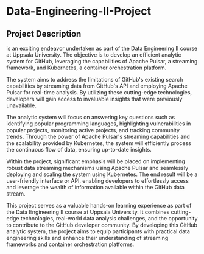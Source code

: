 # Data-Engineering-II-Project

## Project Description

is an exciting endeavor undertaken as part of the Data Engineering II course at Uppsala University. The objective is to develop an efficient analytic system for GitHub, leveraging the capabilities of Apache Pulsar, a streaming framework, and Kubernetes, a container orchestration platform.

The system aims to address the limitations of GitHub's existing search capabilities by streaming data from GitHub's API and employing Apache Pulsar for real-time analysis. By utilizing these cutting-edge technologies, developers will gain access to invaluable insights that were previously unavailable.

The analytic system will focus on answering key questions such as identifying popular programming languages, highlighting vulnerabilities in popular projects, monitoring active projects, and tracking community trends. Through the power of Apache Pulsar's streaming capabilities and the scalability provided by Kubernetes, the system will efficiently process the continuous flow of data, ensuring up-to-date insights.

Within the project, significant emphasis will be placed on implementing robust data streaming mechanisms using Apache Pulsar and seamlessly deploying and scaling the system using Kubernetes. The end result will be a user-friendly interface or API, enabling developers to effortlessly access and leverage the wealth of information available within the GitHub data stream.

This project serves as a valuable hands-on learning experience as part of the Data Engineering II course at Uppsala University. It combines cutting-edge technologies, real-world data analysis challenges, and the opportunity to contribute to the GitHub developer community. By developing this GitHub analytic system, the project aims to equip participants with practical data engineering skills and enhance their understanding of streaming frameworks and container orchestration platforms.
